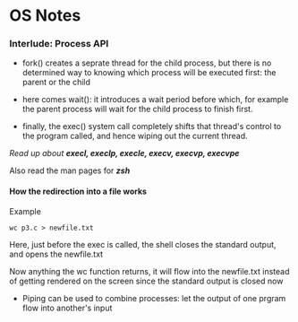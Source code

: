 # OS Notes

### Interlude: Process API

- fork() creates a seprate thread for the child process, but there is no determined way to knowing which process will be executed first: the parent or the child

- here comes wait(): it introduces a wait period before which, for example the parent process will wait for the child process to finish first.

- finally, the exec() system call completely shifts that thread's control to the program called, and hence wiping out the current thread.

*Read up about **execl, execlp, execle, execv, execvp, execvpe***

Also read the man pages for ***zsh***

#### How the redirection into a file works

Example
```
wc p3.c > newfile.txt
```

Here, just before the exec is called, the shell closes the standard output, and opens the newfile.txt

Now anything the wc function returns, it will flow into the newfile.txt instead of getting rendered on the screen since the standard output is closed now

- Piping can be used to combine processes: let the output of one prgram flow into another's input